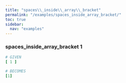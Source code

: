 ```yaml
---
title: "spaces\\_inside\\_array\\_bracket"
permalink: "/examples/spaces_inside_array_bracket/"
toc: true
sidebar:
  nav: "examples"
---
```


### spaces\_inside\_array\_bracket 1
```ruby
# GIVEN
[ 1 ]
```
```ruby
# BECOMES
[1]
```
